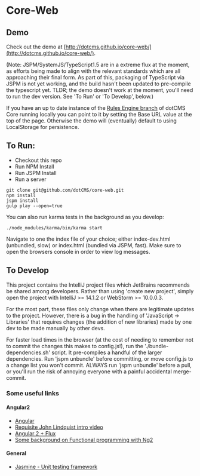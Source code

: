 # Core-Web

## Demo

Check out the demo at [http://dotcms.github.io/core-web/](http://dotcms.github.io/core-web/). 

(Note: JSPM/SystemJS/TypeScript1.5 are in a extreme flux at the moment, as efforts being made to align with the 
relevant standards which are all approaching their final form. As part of this, packaging of TypeScript via JSPM is not
yet working, and the build hasn't been updated to pre-compile the typescript yet. TLDR; the demo doesn't work at the 
moment, you'll need to run the dev version. See 'To Run' or 'To Develop', below.)

If you have an up to date instance of the [Rules Engine branch](https://github.com/dotCMS/core/tree/issue-7391-rules-engine) of dotCMS Core  running locally you can point to it by setting the Base URL value at the top of the page. Otherwise the demo will  (eventually) default to using LocalStorage for persistence.


## To Run:

  * Checkout this repo
  * Run NPM Install
  * Run JSPM Install
  * Run a server
  
```Shell
git clone git@github.com/dotCMS/core-web.git
npm install
jspm install
gulp play --open=true
```

You can also run karma tests in the background as you develop:

```
./node_modules/karma/bin/karma start
```

Navigate to one the index file of your choice; either index-dev.html (unbundled, slow) or index.html (bundled via JSPM, fast). Make sure to open the browsers console
in order to view log messages.

## To Develop

This project contains the IntelliJ project files which JetBrains recommends be shared among developers. Rather than using 'create new project', simply open
 the project with IntelliJ >= 14.1.2 or WebStorm >= 10.0.0.3.

For the most part, these files only change when there are legitimate updates to the project. However, there is a bug in the handling of 
'JavaScript -> Libraries' that requires changes (the addition of new libraries) made by one dev to be made manually by other devs.

For faster load times in the browser (at the cost of needing to remember not to commit the changes this makes to config.js!), 
run the './bundle-dependencies.sh' script. It pre-compiles a handful of the larger dependencies. Run 'jspm unbundle' before committing, or move config.js 
to a change list you won't commit. ALWAYS run 'jspm unbundle' before a pull, or you'll run the risk of annoying everyone with a painful accidental merge-commit. 
 
### Some useful links

#### Angular2
  * [Angular](https://angular.io/)
  * [Requisite John Lindquist intro video](https://egghead.io/lessons/angularjs-angular-2-template-syntax)
  * [Angular 2 + Flux](http://victorsavkin.com/post/99998937651/building-angular-apps-using-flux-architecture)
  * [Some background on Functional programming with Ng2](http://victorsavkin.com/post/108837493941/better-support-for-functional-programming-in)
  
  
#### General
  * [Jasmine - Unit testing framework](http://jasmine.github.io/2.2/introduction.html)

  

